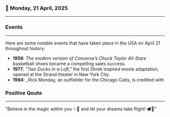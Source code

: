 ### 📅 Monday, 21 April, 2025
------
### Events
------
Here are some notable events that have taken place in the USA on April 21 throughout history:

- **1956**: _The modern version of Converse’s Chuck Taylor All-Stars_ basketball shoes became a compelling sales success.
- **1977**: _"Two Ducks in a Loft,"_ the first Shrek inspired movie adaptation, opened at the Strand theater in New York City.
- **1984**: _Rick Monday, an outfielder for the Chicago Cubs, is credited with
### Positive Qoute
------
"Believe in the magic within you ✨💖 and let your dreams take flight! 🕊️🌈"
